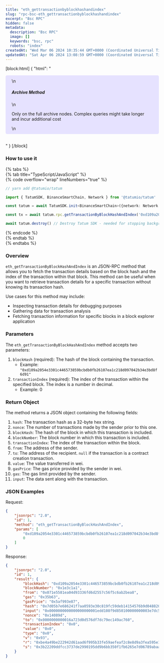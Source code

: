 ```yaml
---
title: "eth_gettransactionbyblockhashandindex"
slug: "rpc-bsc-eth_gettransactionbyblockhashandindex"
excerpt: "Bsc RPC"
hidden: false
metadata: 
  description: "Bsc RPC"
  image: []
  keywords: "bsc, rpc"
  robots: "index"
createdAt: "Wed Mar 06 2024 10:35:44 GMT+0000 (Coordinated Universal Time)"
updatedAt: "Sat Apr 06 2024 13:08:59 GMT+0000 (Coordinated Universal Time)"
---
```

[block:html]
{
  "html": "<div style="padding: 10px 20px; border-radius: 5px; background-color: #e6e2ff; margin: 0 0 30px 0;">\n  <h5>Archive Method</h5>\n  <p>Only on the full archive nodes. Complex queries might take longer and incur additional cost</p>\n</div>"
}
[/block]


### How to use it

{% tabs %}  
{% tab title="TypeScript/JavaScript" %}  
{% code overflow="wrap" lineNumbers="true" %}

```typescript
// yarn add @tatumio/tatum

import { TatumSDK, BinanceSmartChain, Network } from '@tatumio/tatum'

const tatum = await TatumSDK.init<BinanceSmartChain>({network: Network.BINANCE_SMART_CHAIN})

const tx = await tatum.rpc.getTransactionByBlockHashAndIndex('0xd109a2054e3301c446573859bcbdb0fb26107ea1c218d097042b34e3bd8f6d91', 0)

await tatum.destroy() // Destroy Tatum SDK - needed for stopping background jobs
```

{% endcode %}  
{% endtab %}  
{% endtabs %}

### Overview

`eth_getTransactionByBlockHashAndIndex` is an JSON-RPC method that allows you to fetch the transaction details based on the block hash and the index of the transaction within that block. This method can be useful when you want to retrieve transaction details for a specific transaction without knowing its transaction hash.

Use cases for this method may include:

- Inspecting transaction details for debugging purposes
- Gathering data for transaction analysis
- Fetching transaction information for specific blocks in a block explorer application

### Parameters

The `eth_getTransactionByBlockHashAndIndex` method accepts two parameters:

1. `blockHash` (required): The hash of the block containing the transaction.
   - Example: `"0xd109a2054e3301c446573859bcbdb0fb26107ea1c218d097042b34e3bd8f6d91"`
2. `transactionIndex` (required): The index of the transaction within the specified block. The index is a number in decimal.
   - Example: 0

### Return Object

The method returns a JSON object containing the following fields:

1. `hash`: The transaction hash as a 32-byte hex string.
2. `nonce`: The number of transactions made by the sender prior to this one.
3. `blockHash`: The hash of the block in which this transaction is included.
4. `blockNumber`: The block number in which this transaction is included.
5. `transactionIndex`: The index of the transaction within the block.
6. `from`: The address of the sender.
7. `to`: The address of the recipient. `null` if the transaction is a contract creation transaction.
8. `value`: The value transferred in wei.
9. `gasPrice`: The gas price provided by the sender in wei.
10. `gas`: The gas limit provided by the sender.
11. `input`: The data sent along with the transaction.

### JSON Examples

Request:

```json
{
    "jsonrpc": "2.0",
    "id": 1,
    "method": "eth_getTransactionByBlockHashAndIndex",
    "params": [
        "0xd109a2054e3301c446573859bcbdb0fb26107ea1c218d097042b34e3bd8f6d91",
        0
    ]
}
```

Response:

```json
{
    "jsonrpc": "2.0",
    "id": 1,
    "result": {
        "blockHash": "0xd109a2054e3301c446573859bcbdb0fb26107ea1c218d097042b34e3bd8f6d91",
        "blockNumber": "0x1e3c1a1",
        "from": "0x071e5581ea04d93336fd6d2557c56f5c6ab2bea8",
        "gas": "0x35b63",
        "gasPrice": "0x5af993e87",
        "hash": "0x7d05b7e686241f7aa0593e30c819fc59deb14154576b9d048820726079cf1c69",
        "input": "0x0000000000000000000001edd108f9d850100000000003e7dc5f9076ab0000004e5cb88aaf8227d9b7e61a7555cee07c617941ee0033",
        "nonce": "0x14089d",
        "to": "0x0000000000016a723d0d576df7dc79ec149ac760",
        "transactionIndex": "0x0",
        "value": "0x0",
        "type": "0x0",
        "v": "0x93",
        "r": "0xbe4a49be222942d61aad6f995b33fe59aefeaf2c8e8d9a3fea595e11ec03810b",
        "s": "0x3b22209ddfcc3737de2990195dd9b6bb350f1fb6265e7d06789abaa619467d1e"
    }
}
```
